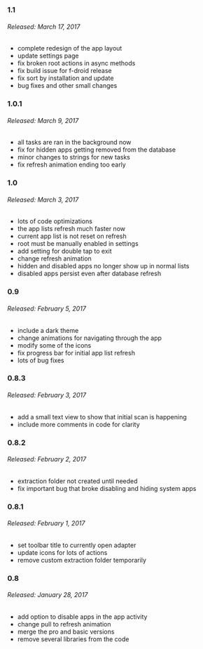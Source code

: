 ### 1.1
###### Released: March 17, 2017
* complete redesign of the app layout
* update settings page
* fix broken root actions in async methods
* fix build issue for f-droid release
* fix sort by installation and update
* bug fixes and other small changes

### 1.0.1
###### Released: March 9, 2017
* all tasks are ran in the background now
* fix for hidden apps getting removed from the database
* minor changes to strings for new tasks
* fix refresh animation ending too early

### 1.0
###### Released: March 3, 2017
* lots of code optimizations
* the app lists refresh much faster now
* current app list is not reset on refresh
* root must be manually enabled in settings
* add setting for double tap to exit
* change refresh animation
* hidden and disabled apps no longer show up in normal lists
* disabled apps persist even after database refresh

### 0.9
###### Released: February 5, 2017
* include a dark theme
* change animations for navigating through the app
* modify some of the icons
* fix progress bar for initial app list refresh
* lots of bug fixes

### 0.8.3
###### Released: February 3, 2017
* add a small text view to show that initial scan is happening
* include more comments in code for clarity

### 0.8.2
###### Released: February 2, 2017
* extraction folder not created until needed
* fix important bug that broke disabling and hiding system apps

### 0.8.1
###### Released: February 1, 2017
* set toolbar title to currently open adapter
* update icons for lots of actions
* remove custom extraction folder temporarily

### 0.8
###### Released: January 28, 2017
* add option to disable apps in the app activity
* change pull to refresh animation
* merge the pro and basic versions
* remove several libraries from the code